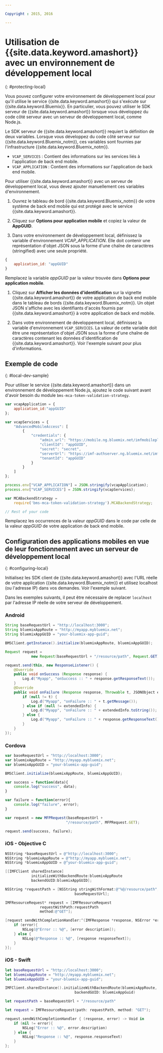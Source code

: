 ```yaml
---

Copyright : 2015, 2016

---
```


# Utilisation de {{site.data.keyword.amashort}} avec un environnement de développement local
{: #protecting-local}

Vous pouvez configurer votre environnement de développement local pour qu'il utilise le service {{site.data.keyword.amashort}} qui s'exécute sur {{site.data.keyword.Bluemix}}. En particulier, vous pouvez utiliser le SDK serveur de {{site.data.keyword.amashort}} lorsque vous développez du code côté serveur avec un serveur de développement local, comme Node.js.

Le SDK serveur de {{site.data.keyword.amashort}} requiert la définition de deux variables. Lorsque vous développez du code côté serveur sur {{site.data.keyword.Bluemix_notm}}, ces variables sont fournies par l'infrastructure {{site.data.keyword.Bluemix_notm}}.

* `VCAP_SERVICES` : Contient des informations sur les services liés à l'application de back end mobile.
* `VCAP_APPLICATION` : Contient des informations sur l'application de back end mobile.

Pour utiliser {{site.data.keyword.amashort}} avec un serveur de développement local, vous devez ajouter manuellement ces variables d'environnement.

1. Ouvrez le tableau de bord {{site.data.keyword.Bluemix_notm}} de votre système de back end mobile qui est protégé avec le service {{site.data.keyword.amashort}}.

1. Cliquez sur **Options pour application mobile** et copiez la valeur de **AppGUID**.

1. Dans votre environnement de développement local, définissez la variable d'environnement *VCAP_APPLICATION*. Elle doit contenir une représentation d'objet JSON sous la forme d'une chaîne de caractères (stringified) avec une seule propriété.
```JavaScript
{
    application_id: "appGUID"
}
```
Remplacez la variable *appGUID* par la valeur trouvée dans **Options pour application mobile**.

1. Cliquez sur **Afficher les données d'identification** sur la vignette {{site.data.keyword.amashort}} de votre application de back end mobile dans le tableau de bords {{site.data.keyword.Bluemix_notm}}. Un objet JSON s'affiche avec les identifiants d'accès fournis par {{site.data.keyword.amashort}} à votre application de back end mobile.

1. Dans votre environnement de développement local, définissez la variable d'environnement `VCAP_SERVICES`. La valeur de cette variable doit être une représentation d'objet JSON sous la forme d'une chaîne de caractères contenant les données d'identification de {{site.data.keyword.amashort}}.  Voir l'exemple suivant pour plus d'informations.

## Exemple de code
{: #local-dev-sample}

Pour utiliser le service {{site.data.keyword.amashort}} dans un environnement de développement Node.js, ajoutez le code suivant avant d'avoir besoin du module
`bms-mca-token-validation-strategy`.

```JavaScript
var vcapApplication = {
	application_id:"appGUID"
};

var vcapServices = {
	"AdvancedMobileAccess": [
		{
			"credentials": {
				"admin_url": "https://mobile.ng.bluemix.net/imfmobileplatformdashboard/?appGuid=appGUID",
				"clientId": "appGUID",
				"secret": "secret",
				"serverUrl": "https://imf-authserver.ng.bluemix.net/imf-authserver",
				"tenantId": "appGUID"
			}
		}
	]
};

process.env["VCAP_APPLICATION"] = JSON.stringify(vcapApplication);
process.env["VCAP_SERVICES"] = JSON.stringify(vcapServices);

var MCABackendStrategy =
	require('bms-mca-token-validation-strategy').MCABackendStrategy;

// Rest of your code
```
Remplacez les occurrences de la valeur *appGUID* dans le code par celle de la valeur *appGUID* de votre application de back end mobile.


## Configuration des applications mobiles en vue de leur fonctionnement avec un serveur de développement local
{: #configuring-local}

Initialisez les SDK client de {{site.data.keyword.amashort}} avec l'URL réelle de votre application {{site.data.keyword.Bluemix_notm}} et utilisez localhost (ou l'adresse IP) dans vos demandes. Voir l'exemple suivant.

Dans les exemples suivants, il peut être nécessaire de replacer `localhost` par l'adresse IP réelle de votre serveur de développement.

### Android

```Java
String baseRequestUrl = "http://localhost:3000";
String bluemixAppRoute = "http://myapp.mybluemix.net";
String bluemixAppGUID = "your-bluemix-app-guid";

BMSClient.getInstance().initialize(bluemixAppRoute, bluemixAppGUID);

Request request =
			new Request(baseRequestUrl + "/resource/path", Request.GET);

request.send(this, new ResponseListener() {
	@Override
	public void onSuccess (Response response) {
		Log.d("Myapp", "onSuccess :: " + response.getResponseText());
	}
	@Override
	public void onFailure (Response response, Throwable t, JSONObject extendedInfo) {
		if (null != t) {
			Log.d("Myapp", "onFailure :: " + t.getMessage());
		} else if (null != extendedInfo) {
			Log.d("Myapp", "onFailure :: " + extendedInfo.toString());
		} else {
			Log.d("Myapp", "onFailure :: " + response.getResponseText());
		}
	}
});
```
### Cordova

```JavaScript
var baseRequestUrl = "http://localhost:3000";
var bluemixAppRoute = "http://myapp.mybluemix.net";
var bluemixAppGUID = "your-bluemix-app-guid";

BMSClient.initialize(bluemixAppRoute, bluemixAppGUID);

var success = function(data){
   	console.log("success", data);
}

var failure = function(error){
	console.log("failure", error);
}

var request = new MFPRequest(baseRequestUrl +
							"/resource/path", MFPRequest.GET);

request.send(success, failure);
```

### iOS - Objective C

```Objective-C
NSString *baseRequestUrl = @"http://localhost:3000";
NSString *bluemixAppRoute = @"http://myapp.mybluemix.net";
NSString *bluemixAppGUID = @"your-bluemix-app-guid";

[[IMFClient sharedInstance]
			initializeWithBackendRoute:bluemixAppRoute
			backendGUID:bluemixAppGUID];

NSString *requestPath = [NSString stringWithFormat:@"%@/resource/path",
								baseRequestUrl];

IMFResourceRequest* request = [IMFResourceRequest
				requestWithPath:requestPath
				method:@"GET"];

[request sendWithCompletionHandler:^(IMFResponse *response, NSError *error) {
	if (error){
		NSLog(@"Error :: %@", [error description]);
	} else {
		NSLog(@"Response :: %@", [response responseText]);
	}
}];
```

### iOS - Swift

```Swift
let baseRequestUrl = "http://localhost:3000";
let bluemixAppRoute = "http://myapp.mybluemix.net";
let bluemixAppGUID = "your-bluemix-app-guid";

IMFClient.sharedInstance().initializeWithBackendRoute(bluemixAppRoute,
	 							backendGUID: bluemixAppGuid)

let requestPath = baseRequestUrl + "/resource/path"

let request = IMFResourceRequest(path: requestPath, method: "GET");

request.sendWithCompletionHandler { (response, error) -> Void in
	if (nil != error){
		NSLog("Error :: %@", error.description)
	} else {
		NSLog("Response :: %@", response.responseText)
	}
};

```
